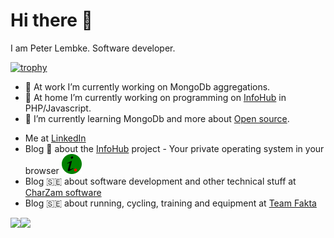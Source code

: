 # Hi there 👋

I am Peter Lembke. Software developer.

[![trophy](https://github-profile-trophy.vercel.app/?username=peterlembke&theme=onedark)](https://github.com/ryo-ma/github-profile-trophy)

- 🔭 At work I’m currently working on MongoDb aggregations.
- 🔭 At home I’m currently working on programming on [InfoHub](https://blog.infohub.se/) in PHP/Javascript.
- 🌱 I’m currently learning MongoDb and more about [Open source](https://opensource.guide/).

* Me at [LinkedIn](https://www.linkedin.com/in/peter-lembke-4b607293/)
* Blog 🏴󠁧󠁢󠁥󠁮󠁧󠁿 about the [InfoHub](https://blog.infohub.se/) project - Your private operating system in your browser ![Infohub logo](https://github.com/peterlembke/infohub/blob/main/folder/favicon.png)
* Blog 🇸🇪 about software development and other technical stuff at [CharZam software](https://charzam.com/)
* Blog 🇸🇪 about running, cycling, training and equipment at [Team Fakta](https://teamfakta.se/)

<img height="170" align="left" src="https://github-readme-stats.vercel.app/api?username=peterlembke&count_private=true&include_all_commits=true" />
<img src="https://github-readme-stats.vercel.app/api/top-langs/?username=peterlembke&layout=compact" />
